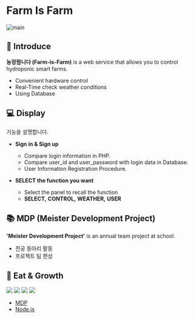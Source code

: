 # Farm Is Farm
![main](https://github.com/monune/farm-is-farm/assets/123826926/0c97aab0-1217-4c68-9fff-8f4aa9942c36)

## 📖 Introduce

**농장팜니다 (Farm-is-Farm)** is a web service that allows you to control hydroponic smart farms.

* Convenient hardware control 
* Real-Time check weather conditions
* Using Database

## 💻 Display

기능을 설명합니다.

- **Sign in & Sign up**
	- Compare login information in PHP.
	- Compare user_id and user_password with login data in Database.
	- User Information Registration Procedure.
	
- **SELECT the function you want**
	- Select the panel to recall the function
    - **SELECT,**  **CONTROL,**  **WEATHER,**  **USER** 

## 📚 MDP (Meister Development Project)
**'Meister Development Project'** is an annual team project at school.
- 전공 동아리 활동
- 프로젝트 팀 편성

## 🔖 Eat & Growth
<a href="https://en.wikipedia.org/wiki/HTML5"><img src="https://img.shields.io/badge/HTML5-E34F26?style=flat-square&logo=html5&logoColor=white"></a>
<a href="https://www.w3.org/TR/CSS/#css"><img src="https://img.shields.io/badge/CSS3-1572B6?style=flat-square&logo=css3&logoColor=white"></a>
<a href="https://www.ecma-international.org/publications-and-standards/standards/ecma-262/"><img src="https://img.shields.io/badge/JAVASCRIPT-F7DF1E?style=flat-square&logo=JAVASCRIPT&logoColor=black"></a>
<a href="https://www.php.net/"><img src="https://img.shields.io/badge/PHP-777BB4?style=flat-square&logo=PHP&logoColor=white"> </a>
- [MDP](http://intec.icehs.kr/sub/info.do?m=040101&s=intec)
- [Node.js](https://nodejs.org/ko)
